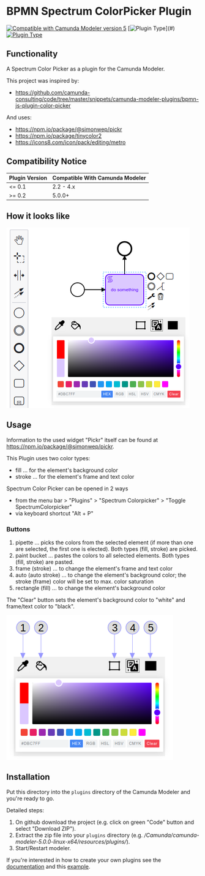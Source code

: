 # BPMN Spectrum ColorPicker Plugin

[![Compatible with Camunda Modeler version 5](https://img.shields.io/badge/Modeler_Version-5.0.0+-blue.svg)](#) [![Plugin Type](https://img.shields.io/badge/Plugin_Type-BPMN_(Camunda_Platform_8)-orange.svg)](#) [![Plugin Type](https://img.shields.io/badge/Plugin_Type-BPMN-orange.svg)](#)

## Functionality
A Spectrum Color Picker as a plugin for the Camunda Modeler.

This project was inspired by:
- https://github.com/camunda-consulting/code/tree/master/snippets/camunda-modeler-plugins/bpmn-js-plugin-color-picker

And uses:
- https://npm.io/package/@simonwep/pickr
- https://npm.io/package/tinycolor2
- https://icons8.com/icon/pack/editing/metro

## Compatibility Notice

| Plugin Version | Compatible With Camunda Modeler |
|-|-|
| <= 0.1 | 2.2 - 4.x |
| >= 0.2 | 5.0.0+ |

## How it looks like
![Screenshot](screenshot.png)


## Usage
Information to the used widget "Pickr" itself can be found at https://npm.io/package/@simonwep/pickr.

This Plugin uses two color types:
- fill ... for the element's background color
- stroke ... for the element's frame and text color

Spectrum Color Picker can be opened in 2 ways
- from the menu bar > "Plugins" > "Spectrum Colorpicker" > "Toggle SpectrumColorpicker"
- via keyboard shortcut "Alt + P"


### Buttons
1. pipette ... picks the colors from the selected element (if more than one are selected, the first one is elected). Both types (fill, stroke) are picked.
2. paint bucket ... pastes the colors to all selected elements. Both types (fill, stroke) are pasted.
3. frame (stroke) ... to change the element's frame and text color
4. auto (auto stroke) ... to change the element's background color; the stroke (frame) color will be set to max. color saturation
5. rectangle (fill) ... to change the element's background color

The "Clear" button sets the element's background color to "white" and frame/text color to "black".

![Explanation](detail.png)

## Installation
Put this directory into the `plugins` directory of the Camunda Modeler and you're ready to go.

Detailed steps:
1. On github download the project (e.g. click on green "Code" button and select "Download ZIP").
2. Extract the zip file into your `plugins` directory (e.g. */Camunda/camunda-modeler-5.0.0-linux-x64/resources/plugins/*).
3. Start/Restart modeler.


If you're interested in how to create your own plugins see the [documentation](https://github.com/camunda/camunda-modeler/tree/547-plugins/docs/plugins) and this [example](https://github.com/camunda/camunda-modeler-plugin-example).

